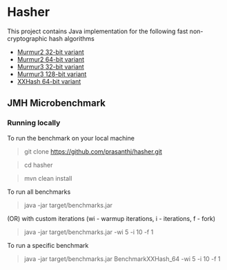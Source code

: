 Hasher
======

This project contains Java implementation for the following fast non-cryptographic hash algorithms
- [Murmur2 32-bit variant] 
- [Murmur2 64-bit variant] 
- [Murmur3 32-bit variant] 
- [Murmur3 128-bit variant]
- [XXHash 64-bit variant]

## JMH Microbenchmark
### Running locally
To run the benchmark on your local machine
> git clone https://github.com/prasanthj/hasher.git

> cd hasher

> mvn clean install

To run all benchmarks

> java -jar target/benchmarks.jar

(OR) with custom iterations (wi - warmup iterations, i - iterations, f - fork)
> java -jar target/benchmarks.jar -wi 5 -i 10 -f 1

To run a specific benchmark
> java -jar target/benchmarks.jar BenchmarkXXHash_64 -wi 5 -i 10 -f 1

[Murmur2 32-bit variant]:https://github.com/prasanthj/hasher/blob/master/src/main/java/hasher/Murmur2_32.java 
[Murmur2 64-bit variant]:https://github.com/prasanthj/hasher/blob/master/src/main/java/hasher/Murmur2_64.java
[Murmur3 32-bit variant]:https://github.com/prasanthj/hasher/blob/master/src/main/java/hasher/Murmur3_32.java
[Murmur3 128-bit variant]:https://github.com/prasanthj/hasher/blob/master/src/main/java/hasher/Murmur3_128.java 
[XXHash 64-bit variant]:https://github.com/prasanthj/hasher/blob/master/src/main/java/hasher/XXHash_64.java
[here]:https://github.com/prasanthj/hasher/blob/master/src/main/java/benchmarks/results
